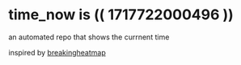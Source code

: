 # time_now is (( 1717722000496 ))

an automated repo that shows the currnent time

inspired by [breakingheatmap](https://github.com/breakingheatmap/breakingheatmap)